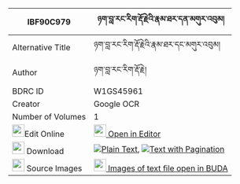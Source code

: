 |IBF90C979|ཉག་བླ་རང་རིག་རྡོ་རྗེའི་རྣམ་ཐར་དན་མགུར་འབུམ། 
| --- | --- 
|Alternative Title |ཉག་བླ་རང་རིག་རྡོ་རྗེའི་རྣམ་ཐར་དང་མགུར་འབུམ།
|Author| ཉག་བླ་རང་རིག་རྡོ་རྗེ།
|BDRC ID | W1GS45961
|Creator | Google OCR
|Number of Volumes| 1
|<img width="25" src="https://img.icons8.com/color/25/000000/edit-property.png">Edit Online| [<img width="25" src="https://avatars.githubusercontent.com/u/45091458?s=200&v=4"> Open in Editor](http://editor.openpecha.org/IBF90C979)
|<img width="25" src="https://img.icons8.com/fluent/48/000000/download-2.png"/>  Download | [![](https://img.icons8.com/color/20/000000/txt.png)Plain Text](https://github.com/Openpecha/IBF90C979/releases/download/v1/nyak_la_rangrig_dorje_i_namtar_plain_IBF90C979.zip), [![](https://img.icons8.com/color/20/000000/txt.png)Text with Pagination](https://github.com/Openpecha/IBF90C979/releases/download/v1/nyak_la_rangrig_dorje_i_namtar_pages_IBF90C979.zip)
|<img width="25" src="https://img.icons8.com/plasticine/100/000000/pictures-folder.png"/>  Source Images | [<img width="25" src="https://library.bdrc.io/icons/BUDA-small.svg"> Images of text file open in BUDA](https://library.bdrc.io/show/bdr:W1GS45961)